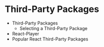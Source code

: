 # Third-Party Packages

- Third-Party Packages
  - Selecting a Third-Party Package
- React-Player
- Popular React Third-Party Packages

